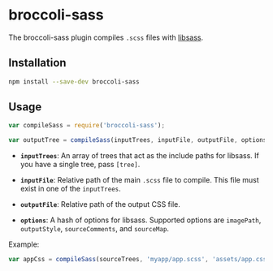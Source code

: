 # broccoli-sass

The broccoli-sass plugin compiles `.scss` files with
[libsass](https://github.com/hcatlin/libsass).

## Installation

```bash
npm install --save-dev broccoli-sass
```

## Usage

```js
var compileSass = require('broccoli-sass');

var outputTree = compileSass(inputTrees, inputFile, outputFile, options)
```

* **`inputTrees`**: An array of trees that act as the include paths for
  libsass. If you have a single tree, pass `[tree]`.

* **`inputFile`**: Relative path of the main `.scss` file to compile. This
  file must exist in one of the `inputTrees`.

* **`outputFile`**: Relative path of the output CSS file.

* **`options`**: A hash of options for libsass. Supported options are
  `imagePath`, `outputStyle`, `sourceComments`, and `sourceMap`.

Example:

```js
var appCss = compileSass(sourceTrees, 'myapp/app.scss', 'assets/app.css')
```
